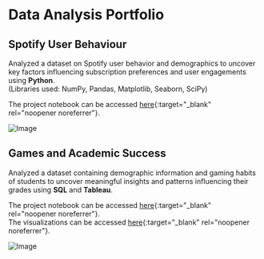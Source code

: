 # Data Analysis Portfolio

## Spotify User Behaviour
Analyzed a dataset on Spotify user behavior and demographics to uncover key factors influencing subscription preferences and user engagements using **Python**.  
(Libraries used: NumPy, Pandas, Matplotlib, Seaborn, SciPy)

The project notebook can be accessed [here](Spotify_user_behaviour.html){:target="_blank" rel="noopener noreferrer"}.

![Image](https://github.com/user-attachments/assets/09c77107-52c4-4753-b970-018a82386aa9)

## Games and Academic Success
Analyzed a dataset containing demographic information and gaming habits of students to uncover meaningful insights and patterns influencing their grades using **SQL** and **Tableau**.  

The project notebook can be accessed [here](games_and_academic_success.html){:target="_blank" rel="noopener noreferrer"}.  
The visualizations can be accessed [here](https://public.tableau.com/app/profile/jaewoo.lee/viz/GamesandAcademicSuccess/Dashboard1?publish=yes){:target="_blank" rel="noopener noreferrer"}.

![Image](https://github.com/user-attachments/assets/3b8be854-5930-4792-b701-10fec712075c)
